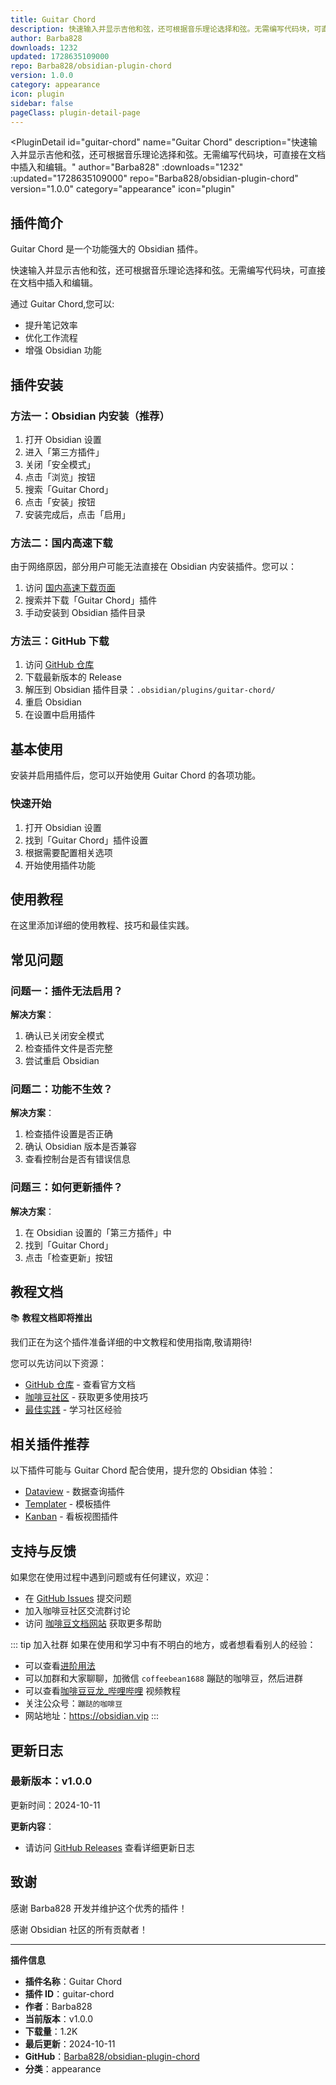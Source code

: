 ```yaml
---
title: Guitar Chord
description: 快速输入并显示吉他和弦，还可根据音乐理论选择和弦。无需编写代码块，可直接在文档中插入和编辑。
author: Barba828
downloads: 1232
updated: 1728635109000
repo: Barba828/obsidian-plugin-chord
version: 1.0.0
category: appearance
icon: plugin
sidebar: false
pageClass: plugin-detail-page
---
```


<PluginDetail
  id="guitar-chord"
  name="Guitar Chord"
  description="快速输入并显示吉他和弦，还可根据音乐理论选择和弦。无需编写代码块，可直接在文档中插入和编辑。"
  author="Barba828"
  :downloads="1232"
  :updated="1728635109000"
  repo="Barba828/obsidian-plugin-chord"
  version="1.0.0"
  category="appearance"
  icon="plugin"
>

<!-- AUTO_GENERATED_START -->
## 插件简介

Guitar Chord 是一个功能强大的 Obsidian 插件。

快速输入并显示吉他和弦，还可根据音乐理论选择和弦。无需编写代码块，可直接在文档中插入和编辑。

通过 Guitar Chord,您可以:

- 提升笔记效率
- 优化工作流程
- 增强 Obsidian 功能

<!-- AUTO_GENERATED_END -->

<!-- AUTO_GENERATED_START -->
## 插件安装

### 方法一：Obsidian 内安装（推荐）

1. 打开 Obsidian 设置
2. 进入「第三方插件」
3. 关闭「安全模式」
4. 点击「浏览」按钮
5. 搜索「Guitar Chord」
6. 点击「安装」按钮
7. 安装完成后，点击「启用」

### 方法二：国内高速下载

由于网络原因，部分用户可能无法直接在 Obsidian 内安装插件。您可以：

1. 访问 [国内高速下载页面](/zh/documentation/obsidian-plugins-download.html)
2. 搜索并下载「Guitar Chord」插件
3. 手动安装到 Obsidian 插件目录

### 方法三：GitHub 下载

1. 访问 [GitHub 仓库](https://github.com/Barba828/obsidian-plugin-chord)
2. 下载最新版本的 Release
3. 解压到 Obsidian 插件目录：`.obsidian/plugins/guitar-chord/`
4. 重启 Obsidian
5. 在设置中启用插件

## 基本使用

安装并启用插件后，您可以开始使用 Guitar Chord 的各项功能。

### 快速开始

1. 打开 Obsidian 设置
2. 找到「Guitar Chord」插件设置
3. 根据需要配置相关选项
4. 开始使用插件功能

<!-- AUTO_GENERATED_END -->

<!-- CUSTOM_CONTENT_START:tutorial -->
## 使用教程

在这里添加详细的使用教程、技巧和最佳实践。

<!-- CUSTOM_CONTENT_END:tutorial -->

<!-- SHARED_CONTENT_START -->
## 常见问题

### 问题一：插件无法启用？

**解决方案**：
1. 确认已关闭安全模式
2. 检查插件文件是否完整
3. 尝试重启 Obsidian

### 问题二：功能不生效？

**解决方案**：
1. 检查插件设置是否正确
2. 确认 Obsidian 版本是否兼容
3. 查看控制台是否有错误信息

### 问题三：如何更新插件？

**解决方案**：
1. 在 Obsidian 设置的「第三方插件」中
2. 找到「Guitar Chord」
3. 点击「检查更新」按钮

## 教程文档

📚 **教程文档即将推出**

我们正在为这个插件准备详细的中文教程和使用指南,敬请期待!

您可以先访问以下资源：
- [GitHub 仓库](https://github.com/Barba828/obsidian-plugin-chord) - 查看官方文档
- [咖啡豆社区](/zh/bases/) - 获取更多使用技巧
- [最佳实践](/zh/best-practices/) - 学习社区经验

## 相关插件推荐

以下插件可能与 Guitar Chord 配合使用，提升您的 Obsidian 体验：

- [Dataview](/zh/plugins/dataview.html) - 数据查询插件
- [Templater](/zh/plugins/templater-obsidian.html) - 模板插件
- [Kanban](/zh/plugins/obsidian-kanban.html) - 看板视图插件

## 支持与反馈

如果您在使用过程中遇到问题或有任何建议，欢迎：

- 在 [GitHub Issues](https://github.com/Barba828/obsidian-plugin-chord/issues) 提交问题
- 加入咖啡豆社区交流群讨论
- 访问 [咖啡豆文档网站](https://obsidian.vip) 获取更多帮助

::: tip 加入社群
如果在使用和学习中有不明白的地方，或者想看看别人的经验：
- 可以查看[进阶用法](/zh/advanced)
- 可以加群和大家聊聊，加微信 `coffeebean1688` 蹦跶的咖啡豆，然后进群
- 可以查看[咖啡豆豆龙_哔哩哔哩](https://space.bilibili.com/618777356) 视频教程
- 关注公众号：`蹦跶的咖啡豆`
- 网站地址：https://obsidian.vip
:::
<!-- SHARED_CONTENT_END -->

<!-- AUTO_GENERATED_START -->
## 更新日志

### 最新版本：v1.0.0

更新时间：2024-10-11

**更新内容**：
- 请访问 [GitHub Releases](https://github.com/Barba828/obsidian-plugin-chord/releases) 查看详细更新日志

## 致谢

感谢 Barba828 开发并维护这个优秀的插件！

感谢 Obsidian 社区的所有贡献者！

---

**插件信息**
- **插件名称**：Guitar Chord
- **插件 ID**：guitar-chord
- **作者**：Barba828
- **当前版本**：v1.0.0
- **下载量**：1.2K
- **最后更新**：2024-10-11
- **GitHub**：[Barba828/obsidian-plugin-chord](https://github.com/Barba828/obsidian-plugin-chord)
- **分类**：appearance
<!-- AUTO_GENERATED_END -->

</PluginDetail>

